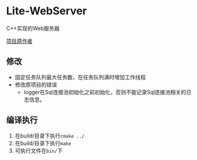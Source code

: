 # Lite-WebServer
C++实现的Web服务器

[项目原作者](https://github.com/markparticle/WebServer)

## 修改
- 固定任务队列最大任务数，在任务队列满时增加工作线程
- 修改原项目的错误
    - logger在Sql连接池初始化之前初始化，否则不能记录Sql连接池相关的日志信息。


## 编译执行
1. 在build/目录下执行`cmake ../`
2. 在build/目录下执行`make`
3. 可执行文件在`bin/`下